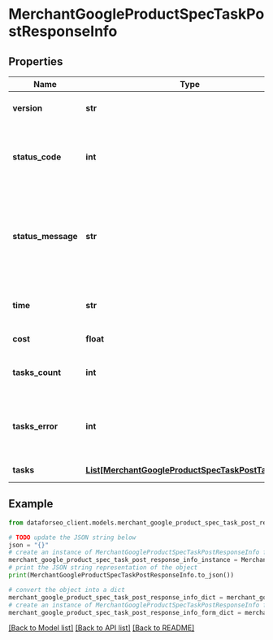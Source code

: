 # MerchantGoogleProductSpecTaskPostResponseInfo


## Properties

Name | Type | Description | Notes
------------ | ------------- | ------------- | -------------
**version** | **str** | the current version of the API | [optional] 
**status_code** | **int** | general status code you can find the full list of the response codes here | [optional] 
**status_message** | **str** | general informational message you can find the full list of general informational messages here | [optional] 
**time** | **str** | total execution time, seconds | [optional] 
**cost** | **float** | total tasks cost, USD | [optional] 
**tasks_count** | **int** | the number of tasks in the tasks array | [optional] 
**tasks_error** | **int** | the number of tasks in the tasks array returned with an error | [optional] 
**tasks** | [**List[MerchantGoogleProductSpecTaskPostTaskInfo]**](MerchantGoogleProductSpecTaskPostTaskInfo.md) | array of tasks | [optional] 

## Example

```python
from dataforseo_client.models.merchant_google_product_spec_task_post_response_info import MerchantGoogleProductSpecTaskPostResponseInfo

# TODO update the JSON string below
json = "{}"
# create an instance of MerchantGoogleProductSpecTaskPostResponseInfo from a JSON string
merchant_google_product_spec_task_post_response_info_instance = MerchantGoogleProductSpecTaskPostResponseInfo.from_json(json)
# print the JSON string representation of the object
print(MerchantGoogleProductSpecTaskPostResponseInfo.to_json())

# convert the object into a dict
merchant_google_product_spec_task_post_response_info_dict = merchant_google_product_spec_task_post_response_info_instance.to_dict()
# create an instance of MerchantGoogleProductSpecTaskPostResponseInfo from a dict
merchant_google_product_spec_task_post_response_info_form_dict = merchant_google_product_spec_task_post_response_info.from_dict(merchant_google_product_spec_task_post_response_info_dict)
```
[[Back to Model list]](../README.md#documentation-for-models) [[Back to API list]](../README.md#documentation-for-api-endpoints) [[Back to README]](../README.md)


